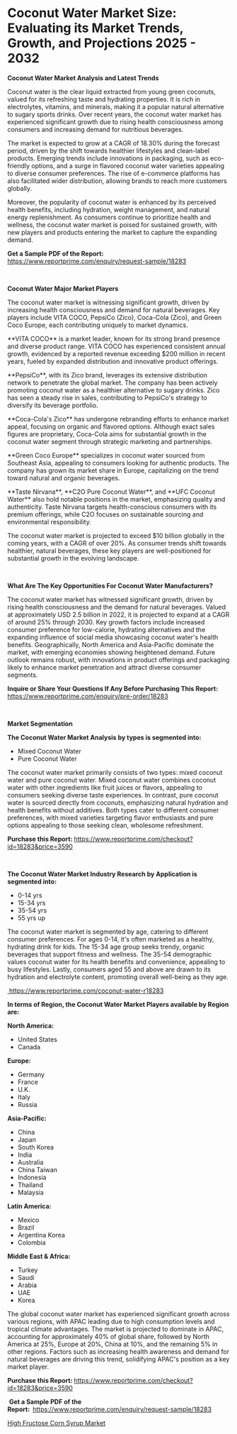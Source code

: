 <p><h1>Coconut Water Market Size: Evaluating its Market Trends, Growth, and Projections 2025 - 2032</h1></p><p><strong>Coconut Water Market Analysis and Latest Trends</strong></p>
<p><p>Coconut water is the clear liquid extracted from young green coconuts, valued for its refreshing taste and hydrating properties. It is rich in electrolytes, vitamins, and minerals, making it a popular natural alternative to sugary sports drinks. Over recent years, the coconut water market has experienced significant growth due to rising health consciousness among consumers and increasing demand for nutritious beverages.</p><p>The market is expected to grow at a CAGR of 18.30% during the forecast period, driven by the shift towards healthier lifestyles and clean-label products. Emerging trends include innovations in packaging, such as eco-friendly options, and a surge in flavored coconut water varieties appealing to diverse consumer preferences. The rise of e-commerce platforms has also facilitated wider distribution, allowing brands to reach more customers globally.</p><p>Moreover, the popularity of coconut water is enhanced by its perceived health benefits, including hydration, weight management, and natural energy replenishment. As consumers continue to prioritize health and wellness, the coconut water market is poised for sustained growth, with new players and products entering the market to capture the expanding demand.</p></p>
<p><strong>Get a Sample PDF of the Report:&nbsp;</strong> <a href="https://www.reportprime.com/enquiry/request-sample/18283?utm_campaign=2030&utm_medium=2&utm_source=Github&utm_content=ia&utm_term=19032025&utm_id=coconut-water">https://www.reportprime.com/enquiry/request-sample/18283</a></p>
<p>&nbsp;</p>
<p><strong>Coconut Water Major Market Players</strong></p>
<p><p>The coconut water market is witnessing significant growth, driven by increasing health consciousness and demand for natural beverages. Key players include VITA COCO, PepsiCo (Zico), Coca-Cola (Zico), and Green Coco Europe, each contributing uniquely to market dynamics.</p><p>**VITA COCO** is a market leader, known for its strong brand presence and diverse product range. VITA COCO has experienced consistent annual growth, evidenced by a reported revenue exceeding $200 million in recent years, fueled by expanded distribution and innovative product offerings.</p><p>**PepsiCo**, with its Zico brand, leverages its extensive distribution network to penetrate the global market. The company has been actively promoting coconut water as a healthier alternative to sugary drinks. Zico has seen a steady rise in sales, contributing to PepsiCo's strategy to diversify its beverage portfolio.</p><p>**Coca-Cola's Zico** has undergone rebranding efforts to enhance market appeal, focusing on organic and flavored options. Although exact sales figures are proprietary, Coca-Cola aims for substantial growth in the coconut water segment through strategic marketing and partnerships.</p><p>**Green Coco Europe** specializes in coconut water sourced from Southeast Asia, appealing to consumers looking for authentic products. The company has grown its market share in Europe, capitalizing on the trend toward natural and organic beverages.</p><p>**Taste Nirvana**, **C2O Pure Coconut Water**, and **UFC Coconut Water** also hold notable positions in the market, emphasizing quality and authenticity. Taste Nirvana targets health-conscious consumers with its premium offerings, while C2O focuses on sustainable sourcing and environmental responsibility.</p><p>The coconut water market is projected to exceed $10 billion globally in the coming years, with a CAGR of over 20%. As consumer trends shift towards healthier, natural beverages, these key players are well-positioned for substantial growth in the evolving landscape.</p></p>
<p>&nbsp;</p>
<p><strong>What Are The Key Opportunities For Coconut Water Manufacturers?</strong></p>
<p><p>The coconut water market has witnessed significant growth, driven by rising health consciousness and the demand for natural beverages. Valued at approximately USD 2.5 billion in 2022, it is projected to expand at a CAGR of around 25% through 2030. Key growth factors include increased consumer preference for low-calorie, hydrating alternatives and the expanding influence of social media showcasing coconut water's health benefits. Geographically, North America and Asia-Pacific dominate the market, with emerging economies showing heightened demand. Future outlook remains robust, with innovations in product offerings and packaging likely to enhance market penetration and attract diverse consumer segments.</p></p>
<p><strong>Inquire or Share Your Questions If Any Before Purchasing This Report:</strong> <a href="https://www.reportprime.com/enquiry/pre-order/18283?utm_campaign=2030&utm_medium=2&utm_source=Github&utm_content=ia&utm_term=19032025&utm_id=coconut-water">https://www.reportprime.com/enquiry/pre-order/18283</a></p>
<p>&nbsp;</p>
<p><strong>Market Segmentation</strong></p>
<p><strong>The Coconut Water Market Analysis by types is segmented into:</strong></p>
<p><ul><li>Mixed Coconut Water</li><li>Pure Coconut Water</li></ul></p>
<p><p>The coconut water market primarily consists of two types: mixed coconut water and pure coconut water. Mixed coconut water combines coconut water with other ingredients like fruit juices or flavors, appealing to consumers seeking diverse taste experiences. In contrast, pure coconut water is sourced directly from coconuts, emphasizing natural hydration and health benefits without additives. Both types cater to different consumer preferences, with mixed varieties targeting flavor enthusiasts and pure options appealing to those seeking clean, wholesome refreshment.</p></p>
<p><strong>Purchase this Report:&nbsp;</strong><a href="https://www.reportprime.com/checkout?id=18283&price=3590&utm_campaign=2030&utm_medium=2&utm_source=Github&utm_content=ia&utm_term=19032025&utm_id=coconut-water">https://www.reportprime.com/checkout?id=18283&price=3590</a></p>
<p>&nbsp;</p>
<p><strong>The Coconut Water Market Industry Research by Application is segmented into:</strong></p>
<p><ul><li>0-14 yrs</li><li>15-34 yrs</li><li>35-54 yrs</li><li>55 yrs up</li></ul></p>
<p><p>The coconut water market is segmented by age, catering to different consumer preferences. For ages 0-14, it's often marketed as a healthy, hydrating drink for kids. The 15-34 age group seeks trendy, organic beverages that support fitness and wellness. The 35-54 demographic values coconut water for its health benefits and convenience, appealing to busy lifestyles. Lastly, consumers aged 55 and above are drawn to its hydration and electrolyte content, promoting overall well-being as they age.</p></p>
<p><a href="https://www.reportprime.com/coconut-water-r18283?utm_campaign=2030&utm_medium=2&utm_source=Github&utm_content=ia&utm_term=19032025&utm_id=coconut-water">&nbsp;https://www.reportprime.com/coconut-water-r18283</a></p>
<p><strong>In terms of Region, the Coconut Water Market Players available by Region are:</strong></p>
<p>
    <p> <strong> North America: </strong>
        <ul>
            <li>United States</li>
            <li>Canada</li>
        </ul>
        </p> 
    <p> <strong> Europe: </strong>
        <ul>
            <li>Germany</li>
            <li>France</li>
            <li>U.K.</li>
            <li>Italy</li>
            <li>Russia</li>
        </ul>
        </p> 
    <p> <strong> Asia-Pacific: </strong>
        <ul>
            <li>China</li>
            <li>Japan</li>
            <li>South Korea</li>
            <li>India</li>
            <li>Australia</li>
            <li>China Taiwan</li>
            <li>Indonesia</li>
            <li>Thailand</li>
            <li>Malaysia</li>
        </ul>
        </p> 
    <p> <strong> Latin America: </strong>
        <ul>
            <li>Mexico</li>
            <li>Brazil</li>
            <li>Argentina Korea</li>
            <li>Colombia</li>
        </ul>
        </p> 
    <p> <strong> Middle East & Africa: </strong>
        <ul>
            <li>Turkey</li>
            <li>Saudi</li>
            <li>Arabia</li>
            <li>UAE</li>
            <li>Korea</li>
        </ul>
    </p>
    </p>
<p><p>The global coconut water market has experienced significant growth across various regions, with APAC leading due to high consumption levels and tropical climate advantages. The market is projected to dominate in APAC, accounting for approximately 40% of global share, followed by North America at 25%, Europe at 20%, China at 10%, and the remaining 5% in other regions. Factors such as increasing health awareness and demand for natural beverages are driving this trend, solidifying APAC's position as a key market player.</p></p>
<p><strong>Purchase this Report: </strong><a href="https://www.reportprime.com/checkout?id=18283&price=3590&utm_campaign=2030&utm_medium=2&utm_source=Github&utm_content=ia&utm_term=19032025&utm_id=coconut-water">https://www.reportprime.com/checkout?id=18283&price=3590</a></p>
<p>&nbsp;<strong>Get a Sample PDF of the Report:&nbsp;&nbsp;</strong><a href="https://www.reportprime.com/enquiry/request-sample/18283?utm_campaign=2030&utm_medium=2&utm_source=Github&utm_content=ia&utm_term=19032025&utm_id=coconut-water">https://www.reportprime.com/enquiry/request-sample/18283</a></p>
<p><strong></strong></p>
<p><p><a href="https://github.com/angelajermaine/Market-Research-Report-List-6/blob/main/high-fructose-corn-syrup-market.md?utm_campaign=2030&utm_medium=2&utm_source=Github&utm_content=ia&utm_term=19032025&utm_id=coconut-water">High Fructose Corn Syrup Market</a></p></p>